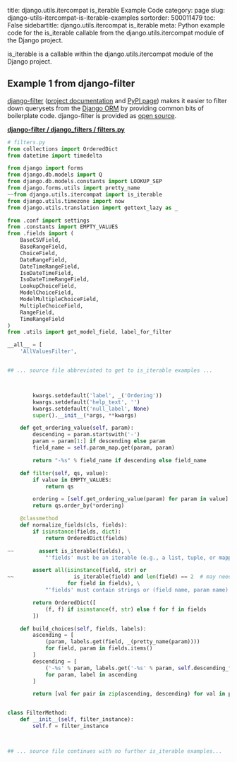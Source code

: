 title: django.utils.itercompat is_iterable Example Code
category: page
slug: django-utils-itercompat-is-iterable-examples
sortorder: 500011479
toc: False
sidebartitle: django.utils.itercompat is_iterable
meta: Python example code for the is_iterable callable from the django.utils.itercompat module of the Django project.


is_iterable is a callable within the django.utils.itercompat module of the Django project.


## Example 1 from django-filter
[django-filter](https://github.com/carltongibson/django-filter)
([project documentation](https://django-filter.readthedocs.io/en/master/)
and
[PyPI page](https://pypi.org/project/django-filter/2.2.0/))
makes it easier to filter down querysets from the
[Django ORM](/django-orm.html) by providing common bits of boilerplate
code. django-filter is provided as
[open source](https://github.com/carltongibson/django-filter/blob/master/LICENSE).

[**django-filter / django_filters / filters.py**](https://github.com/carltongibson/django-filter/blob/master/django_filters/./filters.py)

```python
# filters.py
from collections import OrderedDict
from datetime import timedelta

from django import forms
from django.db.models import Q
from django.db.models.constants import LOOKUP_SEP
from django.forms.utils import pretty_name
~~from django.utils.itercompat import is_iterable
from django.utils.timezone import now
from django.utils.translation import gettext_lazy as _

from .conf import settings
from .constants import EMPTY_VALUES
from .fields import (
    BaseCSVField,
    BaseRangeField,
    ChoiceField,
    DateRangeField,
    DateTimeRangeField,
    IsoDateTimeField,
    IsoDateTimeRangeField,
    LookupChoiceField,
    ModelChoiceField,
    ModelMultipleChoiceField,
    MultipleChoiceField,
    RangeField,
    TimeRangeField
)
from .utils import get_model_field, label_for_filter

__all__ = [
    'AllValuesFilter',


## ... source file abbreviated to get to is_iterable examples ...



        kwargs.setdefault('label', _('Ordering'))
        kwargs.setdefault('help_text', '')
        kwargs.setdefault('null_label', None)
        super().__init__(*args, **kwargs)

    def get_ordering_value(self, param):
        descending = param.startswith('-')
        param = param[1:] if descending else param
        field_name = self.param_map.get(param, param)

        return "-%s" % field_name if descending else field_name

    def filter(self, qs, value):
        if value in EMPTY_VALUES:
            return qs

        ordering = [self.get_ordering_value(param) for param in value]
        return qs.order_by(*ordering)

    @classmethod
    def normalize_fields(cls, fields):
        if isinstance(fields, dict):
            return OrderedDict(fields)

~~        assert is_iterable(fields), \
            "'fields' must be an iterable (e.g., a list, tuple, or mapping)."

        assert all(isinstance(field, str) or
~~                   is_iterable(field) and len(field) == 2  # may need to be wrapped in parens
                   for field in fields), \
            "'fields' must contain strings or (field name, param name) pairs."

        return OrderedDict([
            (f, f) if isinstance(f, str) else f for f in fields
        ])

    def build_choices(self, fields, labels):
        ascending = [
            (param, labels.get(field, _(pretty_name(param))))
            for field, param in fields.items()
        ]
        descending = [
            ('-%s' % param, labels.get('-%s' % param, self.descending_fmt % label))
            for param, label in ascending
        ]

        return [val for pair in zip(ascending, descending) for val in pair]


class FilterMethod:
    def __init__(self, filter_instance):
        self.f = filter_instance



## ... source file continues with no further is_iterable examples...

```

